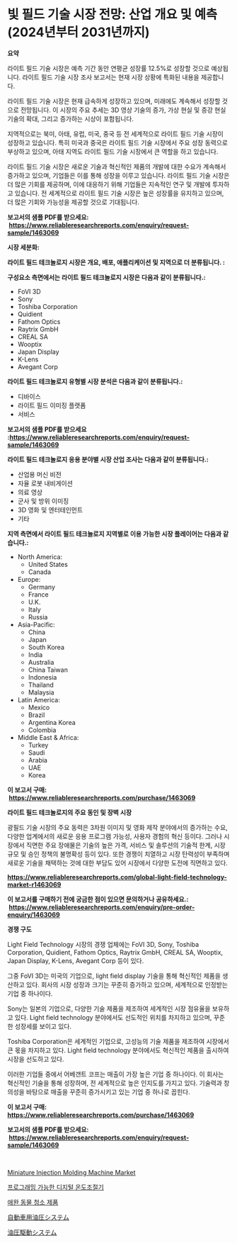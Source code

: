 <p><h1>빛 필드 기술 시장 전망: 산업 개요 및 예측 (2024년부터 2031년까지)</h1></p><p><strong>요약</strong></p>
<p><p>라이트 필드 기술 시장은 예측 기간 동안 연평균 성장률 12.5%로 성장할 것으로 예상됩니다. 라이트 필드 기술 시장 조사 보고서는 현재 시장 상황에 특화된 내용을 제공합니다.</p><p>라이트 필드 기술 시장은 현재 급속하게 성장하고 있으며, 미래에도 계속해서 성장할 것으로 전망됩니다. 이 시장의 주요 추세는 3D 영상 기술의 증가, 가상 현실 및 증강 현실 기술의 확대, 그리고 증가하는 시상이 포함됩니다.</p><p>지역적으로는 북미, 아태, 유럽, 미국, 중국 등 전 세계적으로 라이트 필드 기술 시장이 성장하고 있습니다. 특히 미국과 중국은 라이트 필드 기술 시장에서 주요 성장 동력으로 부상하고 있으며, 아태 지역도 라이트 필드 기술 시장에서 큰 역할을 하고 있습니다.</p><p>라이트 필드 기술 시장은 새로운 기술과 혁신적인 제품의 개발에 대한 수요가 계속해서 증가하고 있으며, 기업들은 이를 통해 성장을 이루고 있습니다. 라이트 필드 기술 시장은 더 많은 기회를 제공하며, 이에 대응하기 위해 기업들은 지속적인 연구 및 개발에 투자하고 있습니다. 전 세계적으로 라이트 필드 기술 시장은 높은 성장률을 유지하고 있으며, 더 많은 기회와 가능성을 제공할 것으로 기대됩니다.</p></p>
<p><strong>보고서의 샘플 PDF를 받으세요: &nbsp;<a href="https://www.reliableresearchreports.com/enquiry/request-sample/1463069">https://www.reliableresearchreports.com/enquiry/request-sample/1463069</a></strong></p>
<p><strong>시장 세분화:</strong></p>
<p><strong> 라이트 필드 테크놀로지 시장은 개요, 배포, 애플리케이션 및 지역으로 더 분류됩니다. :</strong></p>
<p><strong>구성요소 측면에서는 라이트 필드 테크놀로지 시장은 다음과 같이 분류됩니다.:</strong></p>
<p><ul><li>FoVI 3D</li><li>Sony</li><li>Toshiba Corporation</li><li>Quidient</li><li>Fathom Optics</li><li>Raytrix GmbH</li><li>CREAL SA</li><li>Wooptix</li><li>Japan Display</li><li>K-Lens</li><li>Avegant Corp</li></ul></p>
<p><strong> 라이트 필드 테크놀로지 유형별 시장 분석은 다음과 같이 분류됩니다.:</strong></p>
<p><ul><li>디바이스</li><li>라이트 필드 이미징 플랫폼</li><li>서비스</li></ul></p>
<p><strong>보고서의 샘플 PDF를 받으세요 :<a href="https://www.reliableresearchreports.com/enquiry/request-sample/1463069">https://www.reliableresearchreports.com/enquiry/request-sample/1463069</a></strong></p>
<p><strong> 라이트 필드 테크놀로지 응용 분야별 시장 산업 조사는 다음과 같이 분류됩니다.:</strong></p>
<p><ul><li>산업용 머신 비전</li><li>자율 로봇 내비게이션</li><li>의료 영상</li><li>군사 및 방위 이미징</li><li>3D 영화 및 엔터테인먼트</li><li>기타</li></ul></p>
<p><strong>지역 측면에서 라이트 필드 테크놀로지 지역별로 이용 가능한 시장 플레이어는 다음과 같습니다.:</strong></p>
<p><ul>
    <li>
        North America:
        <ul>
            <li>United States</li>
            <li>Canada</li>
        </ul>
    </li>
    <li>
        Europe:
        <ul>
            <li>Germany</li>
            <li>France</li>
            <li>U.K.</li>
            <li>Italy</li>
            <li>Russia</li>
        </ul>
    </li>
    <li>
        Asia-Pacific:
        <ul>
            <li>China</li>
            <li>Japan</li>
            <li>South Korea</li>
            <li>India</li>
            <li>Australia</li>
            <li>China Taiwan</li>
            <li>Indonesia</li>
            <li>Thailand</li>
            <li>Malaysia</li>
        </ul>
    </li>
    <li>
        Latin America:
        <ul>
            <li>Mexico</li>
            <li>Brazil</li>
            <li>Argentina Korea</li>
            <li>Colombia</li>
        </ul>
    </li>
    <li>
        Middle East & Africa:
        <ul>
            <li>Turkey</li>
            <li>Saudi</li>
            <li>Arabia</li>
            <li>UAE</li>
            <li>Korea</li>
        </ul>
    </li>
    </ul></p>
<p><strong>이 보고서 구매: &nbsp;<a href="https://www.reliableresearchreports.com/purchase/1463069">https://www.reliableresearchreports.com/purchase/1463069</a></strong></p>
<p><strong>라이트 필드 테크놀로지의 주요 동인 및 장벽 시장</strong></p>
<p><p>광필드 기술 시장의 주요 동력은 3차원 이미지 및 영화 제작 분야에서의 증가하는 수요, 다양한 업계에서의 새로운 응용 프로그램 가능성, 사용자 경험의 혁신 등이다. 그러나 시장에서 직면한 주요 장애물은 기술의 높은 가격, 서비스 및 솔루션의 기술적 한계, 시장 규모 및 승인 정책의 불명확성 등이 있다. 또한 경쟁이 치열하고 시장 탄력성이 부족하며 새로운 기술을 채택하는 것에 대한 부담도 있어 시장에서 다양한 도전에 직면하고 있다.</p></p>
<p><strong><a href="https://www.reliableresearchreports.com/global-light-field-technology-market-r1463069">https://www.reliableresearchreports.com/global-light-field-technology-market-r1463069</a></strong></p>
<p><strong>이 보고서를 구매하기 전에 궁금한 점이 있으면 문의하거나 공유하세요.: &nbsp;<a href="https://www.reliableresearchreports.com/enquiry/pre-order-enquiry/1463069">https://www.reliableresearchreports.com/enquiry/pre-order-enquiry/1463069</a></strong></p>
<p><strong>경쟁 구도</strong></p>
<p><p>Light Field Technology 시장의 경쟁 업체에는 FoVI 3D, Sony, Toshiba Corporation, Quidient, Fathom Optics, Raytrix GmbH, CREAL SA, Wooptix, Japan Display, K-Lens, Avegant Corp 등이 있다. </p><p>그중 FoVI 3D는 미국의 기업으로, light field display 기술을 통해 혁신적인 제품을 생산하고 있다. 회사의 시장 성장과 크기는 꾸준히 증가하고 있으며, 세계적으로 인정받는 기업 중 하나이다. </p><p>Sony는 일본의 기업으로, 다양한 기술 제품을 제조하여 세계적인 시장 점유율을 보유하고 있다. Light field technology 분야에서도 선도적인 위치를 차지하고 있으며, 꾸준한 성장세를 보이고 있다. </p><p>Toshiba Corporation은 세계적인 기업으로, 고성능의 기술 제품을 제조하여 시장에서 큰 몫을 차지하고 있다. Light field technology 분야에서도 혁신적인 제품을 출시하여 시장을 선도하고 있다.</p><p>이러한 기업들 중에서 어베갠트 코프는 매출이 가장 높은 기업 중 하나이다. 이 회사는 혁신적인 기술을 통해 성장하며, 전 세계적으로 높은 인지도를 가지고 있다.  기술력과 창의성을 바탕으로 매출을 꾸준히 증가시키고 있는 기업 중 하나로 꼽힌다.</p></p>
<p><strong>이 보고서 구매: &nbsp; <a href="https://www.reliableresearchreports.com/purchase/1463069">https://www.reliableresearchreports.com/purchase/1463069</a></strong></p>
<p><strong>보고서의 샘플 PDF를 받으세요: &nbsp;<a href="https://www.reliableresearchreports.com/enquiry/request-sample/1463069">https://www.reliableresearchreports.com/enquiry/request-sample/1463069</a></strong><strong></strong></p>
<p>&nbsp;</p>
<p><p><a href="https://github.com/shotows/Market-Research-Report-List-2/blob/main/miniature-injection-molding-machine-market.md">Miniature Injection Molding Machine Market</a></p><p><a href="https://medium.com/@verniemorar2023/%ED%94%84%EB%A1%9C%EA%B7%B8%EB%9E%A8-%EA%B0%80%EB%8A%A5%ED%95%9C-%EB%94%94%EC%A7%80%ED%84%B8-%EC%98%A8%EB%8F%84-%EC%A1%B0%EC%A0%88%EA%B8%B0-%EC%8B%9C%EC%9E%A5-%EC%A1%B0%EC%82%AC-%EB%B3%B4%EA%B3%A0%EC%84%9C-%EA%B7%B8-%EC%97%AD%EC%82%AC-%EB%B0%8F-2024%EB%85%84%EB%B6%80%ED%84%B0-2031%EB%85%84%EA%B9%8C%EC%A7%80%EC%9D%98-%EC%98%88%EC%B8%A1-bc6f0645abfd">프로그래밍 가능한 디지털 온도조절기</a></p><p><a href="https://medium.com/@mikeflatley1950/%EB%B0%98%EB%A0%A4%EB%8F%99%EB%AC%BC-%EC%B2%AD%EC%86%8C%EC%9A%A9%ED%92%88-%EC%8B%9C%EC%9E%A5-%EC%9D%B8%EC%82%AC%EC%9D%B4%ED%8A%B8-%EC%8B%9C%EC%9E%A5-%ED%8A%B8%EB%A0%8C%EB%93%9C-%EC%84%B1%EC%9E%A5-2024%EB%85%84%EB%B6%80%ED%84%B0-2031%EB%85%84%EA%B9%8C%EC%A7%80-%EC%98%88%EC%83%81%EB%8F%BC-%EC%9E%88%EB%8B%A4-616fd26cd95c">애완 동물 청소 제품</a></p><p><a href="https://medium.com/@nairn_boy/%E8%87%AA%E5%8B%95%E8%BB%8A%E6%B2%B9%E5%9C%A7%E3%82%B7%E3%82%B9%E3%83%86%E3%83%A0%E5%B8%82%E5%A0%B4%E3%81%AF-%E5%B8%82%E5%A0%B4%E3%82%B7%E3%82%A7%E3%82%A2-%E5%B8%82%E5%A0%B4%E5%8B%95%E5%90%91-%E5%B8%82%E5%A0%B4%E6%88%90%E9%95%B7%E3%81%AB%E9%96%A2%E3%81%99%E3%82%8B%E6%83%85%E5%A0%B1%E3%82%92%E6%8F%90%E4%BE%9B%E3%81%97%E3%81%BE%E3%81%99-0f1bbc589470">自動車用油圧システム</a></p><p><a href="https://medium.com/@englandlifestyle_22171/%E6%B2%B9%E5%9C%A7%E9%A7%86%E5%8B%95%E3%82%B7%E3%82%B9%E3%83%86%E3%83%A0%E3%81%AE%E5%B8%82%E5%A0%B4%E5%B1%95%E6%9C%9B-%E7%94%A3%E6%A5%AD%E6%A6%82%E8%A6%81%E3%81%A8%E4%BA%88%E6%B8%AC-2024%E5%B9%B4%E3%81%8B%E3%82%892031%E5%B9%B4%E3%81%BE%E3%81%A7-a0a19cec30ad">油圧駆動システム</a></p></p>